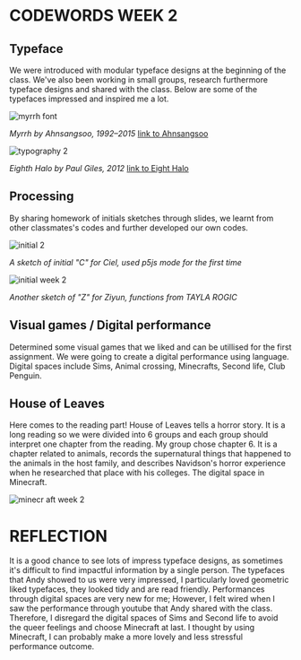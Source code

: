 # CODEWORDS WEEK 2

## Typeface
We were introduced with modular typeface designs at the beginning of the class. We've also been working in small groups, research furthermore typeface designs and shared with the class. Below are some of the typefaces impressed and inspired me a lot.

![myrrh font](https://user-images.githubusercontent.com/68975607/91927451-21c26580-ed0c-11ea-812e-547453cc2b5c.jpg)

*Myrrh by Ahnsangsoo, 1992–2015* 
[link to Ahnsangsoo](https://letterformarchive.org/news/from-the-collection-ahn-sang-soo)

![typography 2](https://user-images.githubusercontent.com/68975607/91927729-d5c3f080-ed0c-11ea-93e9-0b277dc0d880.jpg)

*Eighth Halo by Paul Giles, 2012*
[link to Eight Halo](https://www.behance.net/gallery/4774481/Eighth-Halo-Typography)

## Processing
By sharing homework of initials sketches through slides, we learnt from other classmates's codes and further developed our own codes.

![initial 2](https://user-images.githubusercontent.com/68975607/91928871-b7132900-ed0f-11ea-89fc-d2c293898416.jpg)

*A sketch of initial "C" for Ciel, used p5js mode for the first time*

![initial week 2](https://user-images.githubusercontent.com/68975607/91928657-2c322e80-ed0f-11ea-82fd-b1dca48a2b2d.jpg)

*Another sketch of "Z" for Ziyun, functions from TAYLA ROGIC* 

## Visual games / Digital performance
Determined some visual games that we liked and can be utillised for the first assignment. We were going to create a digital performance using language.
Digital spaces include Sims, Animal crossing, Minecrafts, Second life, Club Penguin. 

## House of Leaves
Here comes to the reading part! House of Leaves tells a horror story. It is a long reading so we were divided into 6 groups and each group should interpret one chapter from the reading. My group chose chapter 6. It is a chapter related to animals, records the supernatural things that happened to the animals in the host family, and describes Navidson's horror experience when he researched that place with his colleges. 
The digital space in Minecraft.

![minecr aft week 2](https://user-images.githubusercontent.com/68975607/91945829-9fe53300-ed31-11ea-9c03-5390d6f8f116.jpg)

# REFLECTION
It is a good chance to see lots of impress typeface designs, as sometimes it's difficult to find impactful information by a single person. The typefaces that Andy showed to us were very impressed, I particularly loved geometric liked typefaces, they looked tidy and are read friendly.
Performances through digital spaces are very new for me; However, I felt wired when I saw the performance through youtube that Andy shared with the class. Therefore, I disregard the digital spaces of Sims and Second life to avoid the queer feelings and choose Minecraft at last. I thought by using Minecraft, I can probably make a more lovely and less stressful performance outcome.



